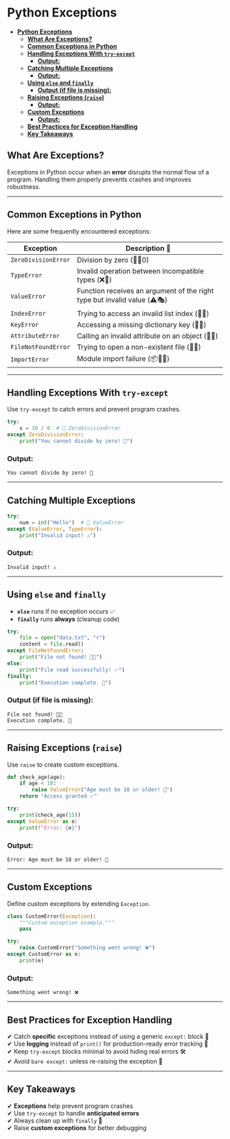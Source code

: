 # **Python Exceptions**  
- [**Python Exceptions**](#python-exceptions)
  - [**What Are Exceptions?**](#what-are-exceptions)
  - [**Common Exceptions in Python**](#common-exceptions-in-python)
  - [**Handling Exceptions With `try-except`**](#handling-exceptions-with-try-except)
    - [**Output:**](#output)
  - [**Catching Multiple Exceptions**](#catching-multiple-exceptions)
    - [**Output:**](#output-1)
  - [**Using `else` and `finally`**](#using-else-and-finally)
    - [**Output (if file is missing):**](#output-if-file-is-missing)
  - [**Raising Exceptions (`raise`)**](#raising-exceptions-raise)
    - [**Output:**](#output-2)
  - [**Custom Exceptions**](#custom-exceptions)
    - [**Output:**](#output-3)
  - [**Best Practices for Exception Handling**](#best-practices-for-exception-handling)
  - [**Key Takeaways**](#key-takeaways)

## **What Are Exceptions?**  
Exceptions in Python occur when an **error** disrupts the normal flow of a program. Handling them properly prevents crashes and improves robustness.  

---

## **Common Exceptions in Python**  
Here are some frequently encountered exceptions:  

| Exception         | Description 📖 |
|------------------|--------------|
| `ZeroDivisionError` | Division by zero (🚫➗0) |
| `TypeError` | Invalid operation between incompatible types (❌📏) |
| `ValueError` | Function receives an argument of the right type but invalid value (⚠️🎭) |
| `IndexError` | Trying to access an invalid list index (📜❌) |
| `KeyError` | Accessing a missing dictionary key (🔑🚫) |
| `AttributeError` | Calling an invalid attribute on an object (🔄🚫) |
| `FileNotFoundError` | Trying to open a non-existent file (📂❌) |
| `ImportError` | Module import failure (📦🔄❌) |

---

## **Handling Exceptions With `try-except`**  
Use `try-except` to catch errors and prevent program crashes.  

```python
try:
    x = 10 / 0  # 🚨 ZeroDivisionError
except ZeroDivisionError:
    print("You cannot divide by zero! 🚫")
```
### **Output:**
```
You cannot divide by zero! 🚫
```

---

## **Catching Multiple Exceptions**  
```python
try:
    num = int("Hello")  # 🚨 ValueError
except (ValueError, TypeError):
    print("Invalid input! ⚠️")
```
### **Output:**
```
Invalid input! ⚠️
```

---

## **Using `else` and `finally`**  
- **`else`** runs if no exception occurs ✅  
- **`finally`** runs **always** (cleanup code)  

```python
try:
    file = open("data.txt", "r")
    content = file.read()
except FileNotFoundError:
    print("File not found! 📂❌")
else:
    print("File read successfully! ✅")
finally:
    print("Execution complete. 🔄")
```
### **Output (if file is missing):**
```
File not found! 📂❌
Execution complete. 🔄
```

---

## **Raising Exceptions (`raise`)**  
Use `raise` to create custom exceptions.  

```python
def check_age(age):
    if age < 18:
        raise ValueError("Age must be 18 or older! 🚨")
    return "Access granted ✅"

try:
    print(check_age(15))
except ValueError as e:
    print(f"Error: {e}")
```
### **Output:**
```
Error: Age must be 18 or older! 🚨
```

---

## **Custom Exceptions**  
Define custom exceptions by extending `Exception`.  

```python
class CustomError(Exception):
    """Custom exception example."""
    pass

try:
    raise CustomError("Something went wrong! ❌")
except CustomError as e:
    print(e)
```
### **Output:**
```
Something went wrong! ❌
```

---

## **Best Practices for Exception Handling**  
✔ Catch **specific** exceptions instead of using a generic `except:` block 🎯  
✔ Use **logging** instead of `print()` for production-ready error tracking 📝  
✔ Keep `try-except` blocks minimal to avoid hiding real errors 🛠  
✔ Avoid `bare except:` unless re-raising the exception 🚨  

---

## **Key Takeaways**  
✔ **Exceptions** help prevent program crashes  
✔ Use `try-except` to handle **anticipated errors**  
✔ Always clean up with `finally` 🔄  
✔ Raise **custom exceptions** for better debugging  
